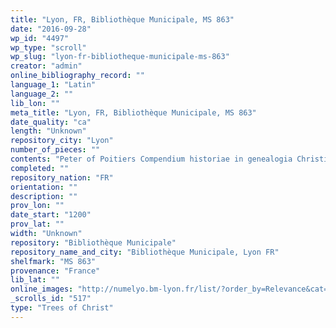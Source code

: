 ```yaml
---
title: "Lyon, FR, Bibliothèque Municipale, MS 863"
date: "2016-09-28"
wp_id: "4497"
wp_type: "scroll"
wp_slug: "lyon-fr-bibliotheque-municipale-ms-863"
creator: "admin"
online_bibliography_record: ""
language_1: "Latin"
language_2: ""
lib_lon: ""
meta_title: "Lyon, FR, Bibliothèque Municipale, MS 863"
date_quality: "ca"
length: "Unknown"
repository_city: "Lyon"
number_of_pieces: ""
contents: "Peter of Poitiers Compendium historiae in genealogia Christi."
completed: ""
repository_nation: "FR"
orientation: ""
description: ""
prov_lon: ""
date_start: "1200"
prov_lat: ""
width: "Unknown"
repository: "Bibliothèque Municipale"
repository_name_and_city: "Bibliothèque Municipale, Lyon FR"
shelfmark: "MS 863"
provenance: "France"
lib_lat: ""
online_images: "http://numelyo.bm-lyon.fr/list/?order_by=Relevance&cat=quick_filter&collection_pid=BML%3ABML_02ENL01001COL0001&search_keys[0]=863"
_scrolls_id: "517"
type: "Trees of Christ"
---
```



